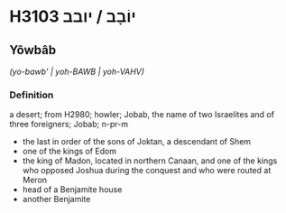 # H3103 יוֹבָב / יובב

## Yôwbâb

_(yo-bawb' | yoh-BAWB | yoh-VAHV)_

### Definition

a desert; from H2980; howler; Jobab, the name of two Israelites and of three foreigners; Jobab; n-pr-m

- the last in order of the sons of Joktan, a descendant of Shem
- one of the kings of Edom
- the king of Madon, located in northern Canaan, and one of the kings who opposed Joshua during the conquest and who were routed at Meron
- head of a Benjamite house
- another Benjamite
